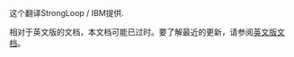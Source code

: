 <p>这个翻译StrongLoop / IBM提供.</p>

相对于英文版的文档，本文档可能已过时。要了解最近的更新，请参阅<a href='{{ page.url | replace: page.lang, "en" }}'>英文版文档</a>。
